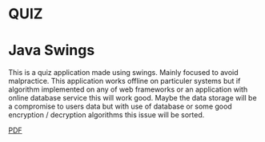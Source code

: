 # QUIZ

# Java Swings

This is a quiz application made using swings.
Mainly focused to avoid malpractice.
This application works offline on particuler systems but if algorithm implemented on any of web frameworks or an application with online database service this will work good.
Maybe the data storage will be a compromise to users data but with use of database or some good encryption / decryption algorithms this issue will be sorted.

[PDF](https://drive.google.com/file/d/1Y1jGSjXF3fgrQDOfWVL6cgDusKFqFFc4/view?usp=sharing)
